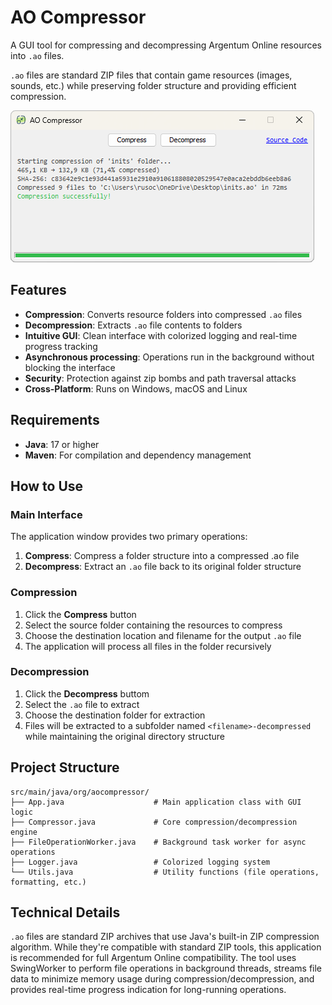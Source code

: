 # AO Compressor

A GUI tool for compressing and decompressing Argentum Online resources into `.ao` files.

`.ao` files are standard ZIP files that contain game resources (images, sounds, etc.) while preserving folder structure
and providing efficient compression.

![](screenshot.png)

## Features

- **Compression**: Converts resource folders into compressed `.ao` files
- **Decompression**: Extracts `.ao` file contents to folders
- **Intuitive GUI**: Clean interface with colorized logging and real-time progress tracking
- **Asynchronous processing**: Operations run in the background without blocking the interface
- **Security**: Protection against zip bombs and path traversal attacks
- **Cross-Platform**: Runs on Windows, macOS and Linux

## Requirements

- **Java**: 17 or higher
- **Maven**: For compilation and dependency management

## How to Use

### Main Interface

The application window provides two primary operations:

1. **Compress**: Compress a folder structure into a compressed .ao file
2. **Decompress**: Extract an `.ao` file back to its original folder structure

### Compression

1. Click the **Compress** button
2. Select the source folder containing the resources to compress
3. Choose the destination location and filename for the output `.ao` file
4. The application will process all files in the folder recursively

### Decompression

1. Click the **Decompress** buttom
2. Select the `.ao` file to extract
3. Choose the destination folder for extraction
4. Files will be extracted to a subfolder named `<filename>-decompressed` while maintaining the original directory
   structure

## Project Structure

```
src/main/java/org/aocompressor/
├── App.java                    # Main application class with GUI logic
├── Compressor.java             # Core compression/decompression engine
├── FileOperationWorker.java    # Background task worker for async operations
├── Logger.java                 # Colorized logging system
└── Utils.java                  # Utility functions (file operations, formatting, etc.)
```

## Technical Details

`.ao` files are standard ZIP archives that use Java's built-in ZIP compression algorithm. While they're compatible with
standard ZIP tools, this application is recommended for full Argentum Online compatibility. The tool uses SwingWorker to
perform file operations in background threads, streams file data to minimize memory usage during
compression/decompression, and provides real-time progress indication for long-running operations.